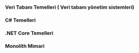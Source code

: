 ### Veri Tabanı Temelleri ( Veri tabanı yönetim sistemleri)

### C# Temelleri

### .NET Core Temelleri

### Monolith Mimari
